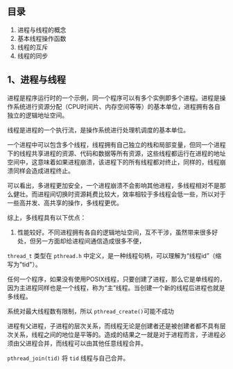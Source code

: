 ## 目录
1. 进程与线程的概念
2. 基本线程操作函数
3. 线程的互斥
4. 线程的同步

## 1、进程与线程

进程是程序运行时的一个示例，同一个程序可以有多个实例即多个进程。进程是操作系统进行资源分配（CPU时间片、内存空间等等）的基本单位，进程拥有各自独立的逻辑地址空间。

线程是进程的一个执行流，是操作系统进行处理机调度的基本单位。

一个进程中可以包含多个线程，线程拥有自己独立的栈和局部变量，但同一个进程下的线程共享进程的资源、代码和数据等所有资源，这些线程都运行在进程的地址空间中，这意味着如果进程崩溃，该进程下的所有线程都对终止，同样的，线程崩溃同样会造成进程终止。

可以看出，多进程更加安全，一个进程崩溃不会影响其他进程，多线程相对不是那么健壮。而进程间切换时资源耗费比较大，效率相较于多线程会低一些，所以对于一些高并发、高共享的操作，多线程更优。

综上，多线程具有以下优点：
1. 性能较好。不同进程拥有各自的逻辑地址空间，互不干涉，虽然带来很多好处，但另一方面却给进程间通信造成很多不便，

`thread_t` 类型在 `pthread.h` 中定义，是一种线程句柄，可以理解为“线程id”（缩写为"tid"）。

任何一个程序，如果没有使用POSIX线程，只要创建了进程，那么它是单线程的，因为主进程同样也是一个线程，称为“主”线程。当创建一个新的线程后进程也就是多线程。

系统对最大线程数有限制，所以 `pthread_create()`可能不成功

进程有父进程，子进程的层次关系，而线程无论是创建者还是被创建者都不具有层次关系，线程之间的地位是平等的。造成的结果之一就是对于进程而言，子进程必须由父进程合并，而线程可以由其他任意线程合并。

`pthread_join(tid)` 将 `tid` 线程与自己合并。
